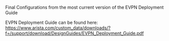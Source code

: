 Final Configurations from the most current version of the EVPN Deployment Guide

EVPN Deployment Guide can be found here: https://www.arista.com/custom_data/downloads/?f=/support/download/DesignGuides/EVPN_Deployment_Guide.pdf
